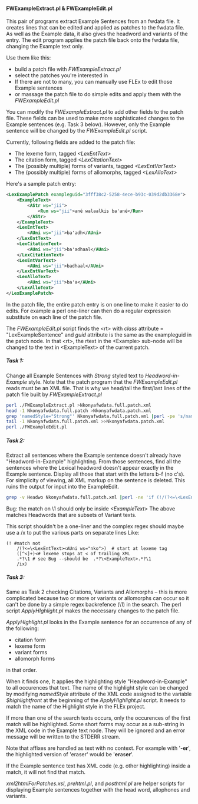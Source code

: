 #### FWExampleExtract.pl & FWExampleEdit.pl
This pair of programs extract Example Sentences from an fwdata file. It creates lines that can be edited and applied as patches to the fwdata file.
As well as the Example data, it also gives the headword and variants of the entry.
The edit program applies the patch file back onto the fwdata file, changing the Example text only.

Use them like this:
- build a patch file with *FWExampleExtract.pl*
- select the patches you're interested in
- If there are not to many, you can manually use FLEx to edit those Example sentences
- or massage the patch file to do simple edits and apply them with the *FWExampleEdit.pl*

You can modify the *FWExampleExtract.pl* to add other fields to the patch file.
These fields can be used to make more sophisticated changes to the Example sentences (e.g. Task 3 below).
However, only the Example sentence will be changed by the *FWExampleEdit.pl* script.

Currently, following fields are added to the patch file:
- The lexeme form, tagged *\<LexEntText\>*
- The citation form, tagged *\<LexCitationText\>*
- The (possibly multiple) forms of variants, tagged *\<LexEntVarText\>*
- The (possibly multiple) forms of allomorphs, tagged *\<LexAlloText\>*

Here's a sample patch entry:
````XML
<LexExamplePatch exampleguid="3fff38c2-5258-4ece-b93c-039d2db3368e">
	<ExampleText>
		<AStr ws="jii">
			<Run ws="jii">ané walaalkis ba'ané</Run>
		</AStr>
	</ExampleText>
	<LexEntText>
		<AUni ws="jii">ba'adh</AUni>
	</LexEntText>
	<LexCitationText>
		<AUni ws="jii">ba'adhaal</AUni>
	</LexCitationText>
	<LexEntVarText>
		<AUni ws="jii">badhaal</AUni>
	</LexEntVarText>
	<LexAlloText>
		<AUni ws="jii">ba'a</AUni>
	</LexAlloText>
</LexExamplePatch>
````
In the patch file, the entire patch entry is on one line to make it easier to do edits. For example a perl one-liner can then do a regular expression substitute on each line of the patch file.

The *FWExampleEdit.pl* script finds the \<rt\> with *class* attribute = "LexExampleSentence" and *guid* attribute is the same as the exampleguid in the patch node.
In that \<rt\>, the rtext in the \<Example\> sub-node will be changed to the text in \<ExampleText\> of the current patch.
##### Task 1:
Change all Example Sentences with *Strong* styled text to *Headword-in-Example* style. Note that the patch program that the *FWExampleEdit.pl* reads must be an XML file. That is why we head/tail the first/last lines of the patch file built by *FWExampleExtract.pl*
```bash
perl ./FWExampleExtract.pl >Nkonyafwdata.full.patch.xml
head -1 Nkonyafwdata.full.patch >Nkonyafwdata.patch.xml
grep 'namedStyle="Strong"' Nkonyafwdata.full.patch.xml |perl -pe 's/namedStyle="Strong"/namedStyle="Headword-in-Example"/g;' >>Nkonyafwdata.patch.xml
tail -1 Nkonyafwdata.full.patch.xml >>Nkonyafwdata.patch.xml
perl ./FWExampleEdit.pl
```
##### Task 2:
Extract all sentences where the Example sentence doesn't already have "Headword-in-Example" highlighting. From those sentences, find all the sentences where the Lexical headword doesn't appear exactly in the Example sentence. Display all those that start with the letters b-f (no c's). For simplicity of viewing, all XML markup on the sentence is deleted. This ruins the output for input into the ExampleEdit. 
```bash
grep -v Headwo Nkonyafwdata.full.patch.xml |perl -ne 'if (!/(?<=\<LexEntText><AUni ws="nko">)([^<]+)<.*?\1/i) { print  }'  |perl -pe 's/<(.)?(LexExamplePatch|AUni|AStr|Run)[^>]*>//g;' |sort |grep 'LexEntText>[bdeɛf]' |less
```
Bug: the match on \1 should only be inside *\<ExampleText\>* The above matches Headwords that are subsets of Variant texts.

This script shouldn't be a one-liner and the complex regex should maybe use a /x to put the various parts on separate lines Like:
```
(! #match not
	/(?<=\<LexEntText><AUni ws="nko">)  # start at lexeme tag
	([^<]+)<# lexeme stops at < of trailing XML
	.*?\1 # see Bug --should be  .*?\<ExampleText>.*?\1
	/ix)
```
##### Task 3:
Same as Task 2 checking Citations, Variants and Allomorphs &ndash; this is more complicated because two or more  or variants or allomorphs can occur so it can't be done by a simple regex backrefence (\1) in the search.
The perl script *ApplyHIghlight.pl* makes the necessary changes to the patch file.

*ApplyHIghlight.pl* looks in the Example sentence for an occurrence of any of the following:
 - citation form
 - lexeme form
 - variant forms
 - allomorph forms

 in that order.

When it finds one, It applies the highlighting style "Headword-in-Example" to all occurences that text.
The name of the highlight style can be changed by modifying *namedStyle* attribute of the XML code assigned to the variable *\$highlightfront* at the beginning of the *ApplyHIghlight.pl* script.
It needs to match the name of the Highlight style in the FLEx project.

If more than one of the search texts occurs, only the occurences of the first match will be highlighted.
Some short forms may occur as a sub-string in the XML code in the Example text node.
They will be ignored and an error message will be written to the STDERR stream.

Note that affixes are handled as text with no context. For example with '**-er**', the highlighted version of 'eraser' would be '**er**as**er**'.

If the Example sentence text has XML code (e.g. other highlighting) inside a match, it will not find that match.

*xml2htmlForPatches.xsl*, *prehtml.pl*, and *posthtml.pl*  are helper scripts for displaying Example sentences together with the head word, allophones and variants.
